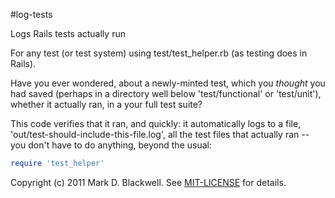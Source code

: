 #log-tests

Logs Rails tests actually run

For any test (or test system) using test/test_helper.rb (as testing does in Rails).

Have you ever wondered, about a newly-minted test, which you *thought* you had saved (perhaps in a directory well
below 'test/functional' or 'test/unit'), whether it actually ran, in a your full test suite?

This code verifies that it ran, and quickly: it automatically logs to a file, 'out/test-should-include-this-file.log',
all the test files that actually ran -- you don't have to do anything, beyond the usual:

```ruby
require 'test_helper'
```

Copyright (c) 2011 Mark D. Blackwell. See [MIT-LICENSE](MIT-LICENSE) for details.
